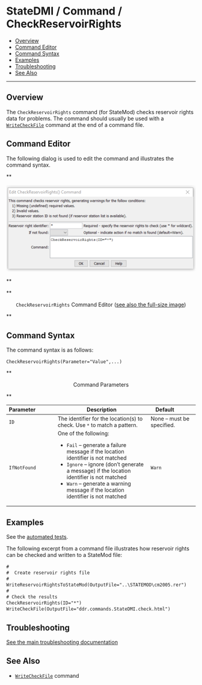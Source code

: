 # StateDMI / Command / CheckReservoirRights #

* [Overview](#overview)
* [Command Editor](#command-editor)
* [Command Syntax](#command-syntax)
* [Examples](#examples)
* [Troubleshooting](#troubleshooting)
* [See Also](#see-also)

-------------------------

## Overview ##

The `CheckReservoirRights` command (for StateMod)
checks reservoir rights data for problems.  The command should usually be used with a
[`WriteCheckFile`](../WriteCheckFile/WriteCheckFile.md) command at the end of a command file.

## Command Editor ##

The following dialog is used to edit the command and illustrates the command syntax.

**<p style="text-align: center;">
![CheckReservoirRights Command Editor](CheckReservoirRights.png)
</p>**

**<p style="text-align: center;">
`CheckReservoirRights` Command Editor (<a href="../CheckReservoirRights.png">see also the full-size image</a>)
</p>**

## Command Syntax ##

The command syntax is as follows:

```text
CheckReservoirRights(Parameter="Value",...)
```
**<p style="text-align: center;">
Command Parameters
</p>**

| **Parameter**&nbsp;&nbsp;&nbsp;&nbsp;&nbsp;&nbsp;&nbsp;&nbsp;&nbsp;&nbsp;&nbsp;&nbsp; | **Description** | **Default**&nbsp;&nbsp;&nbsp;&nbsp;&nbsp;&nbsp;&nbsp;&nbsp;&nbsp;&nbsp; |
| --------------|-----------------|----------------- |
| `ID` | The identifier for the location(s) to check.  Use `*` to match a pattern. | None – must be specified. |
| `IfNotFound` | One of the following:<ul><li>`Fail` – generate a failure message if the location identifier is not matched</li><li>`Ignore` – ignore (don’t generate a message) if the location identifier is not matched</li><li>`Warn` – generate a warning message if the location identifier is not matched</li></ul> | `Warn` |

## Examples ##

See the [automated tests](https://github.com/OpenCDSS/cdss-app-statedmi-test/tree/master/test/regression/commands/CheckReservoirRights).

The following excerpt from a command file illustrates how reservoir rights can be checked and written to a StateMod file:

```
#
#  Create reservoir rights file
#
WriteReservoirRightsToStateMod(OutputFile="..\STATEMOD\cm2005.rer")
#
# Check the results
CheckReservoirRights(ID="*")
WriteCheckFile(OutputFile="ddr.commands.StateDMI.check.html")
```

## Troubleshooting ##

[See the main troubleshooting documentation](../../troubleshooting/troubleshooting.md)

## See Also ##

* [`WriteCheckFile`](../WriteCheckFile/WriteCheckFile.md) command
